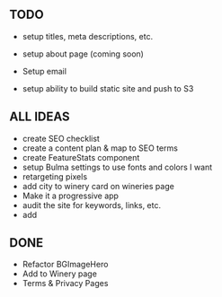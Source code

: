 ## TODO
- setup titles, meta descriptions, etc.
- setup about page (coming soon)

- Setup email
- setup ability to build static site and push to S3

## ALL IDEAS
- create SEO checklist
- create a content plan & map to SEO terms
- create FeatureStats component
- setup Bulma settings to use fonts and colors I want
- retargeting pixels
- add city to winery card on wineries page
- Make it a progressive app
- audit the site for keywords, links, etc.
- add


## DONE
- Refactor BGImageHero
- Add to Winery page
- Terms & Privacy Pages
